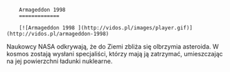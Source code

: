 
        Armageddon 1998 
        =============
        
        [![Armageddon 1998 ](http://vidos.pl/images/player.gif)](http://vidos.pl/armageddon-1998)
        
        
 Naukowcy NASA odkrywają, że do Ziemi zbliża się olbrzymia asteroida. W kosmos zostają wysłani specjaliści, którzy mają ją zatrzymać, umieszczając na jej powierzchni ładunki nuklearne.
    